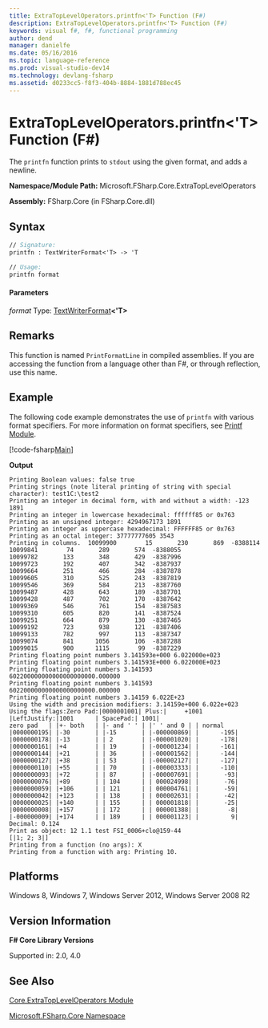 ```yaml
---
title: ExtraTopLevelOperators.printfn<'T> Function (F#)
description: ExtraTopLevelOperators.printfn<'T> Function (F#)
keywords: visual f#, f#, functional programming
author: dend
manager: danielfe
ms.date: 05/16/2016
ms.topic: language-reference
ms.prod: visual-studio-dev14
ms.technology: devlang-fsharp
ms.assetid: d0233cc5-f8f3-404b-8884-1881d788ec45 
---
```


# ExtraTopLevelOperators.printfn<'T> Function (F#)

The `printfn` function prints to `stdout` using the given format, and adds a newline.

**Namespace/Module Path:** Microsoft.FSharp.Core.ExtraTopLevelOperators

**Assembly:** FSharp.Core (in FSharp.Core.dll)


## Syntax

```fsharp
// Signature:
printfn : TextWriterFormat<'T> -> 'T

// Usage:
printfn format
```

#### Parameters
*format*
Type: [TextWriterFormat](https://msdn.microsoft.com/library/2080c4a5-7bdd-4a01-8e01-10b498af92de)**&lt;'T&gt;**


## Remarks
This function is named `PrintFormatLine` in compiled assemblies. If you are accessing the function from a language other than F#, or through reflection, use this name.

## Example

The following code example demonstrates the use of `printfn` with various format specifiers. For more information on format specifiers, see [Printf Module](https://msdn.microsoft.com/library/ea074733-6b5d-498c-ac88-7e4e0f8ded25).

[!code-fsharp[Main](~/samples/snippets/fsharp/core-lib-2/snippet9.fs)]

**Output**

```
Printing Boolean values: false true
Printing strings (note literal printing of string with special character): test1C:\test2
Printing an integer in decimal form, with and without a width: -123       1891
Printing an integer in lowercase hexadecimal: ffffff85 or 0x763
Printing as an unsigned integer: 4294967173 1891
Printing an integer as uppercase hexadecimal: FFFFFF85 or 0x763
Printing as an octal integer: 37777777605 3543
Printing in columns.  10099900        15       230       869  -8388114
10099841        74       289       574  -8388055
10099782       133       348       429  -8387996
10099723       192       407       342  -8387937
10099664       251       466       284  -8387878
10099605       310       525       243  -8387819
10099546       369       584       213  -8387760
10099487       428       643       189  -8387701
10099428       487       702       170  -8387642
10099369       546       761       154  -8387583
10099310       605       820       141  -8387524
10099251       664       879       130  -8387465
10099192       723       938       121  -8387406
10099133       782       997       113  -8387347
10099074       841      1056       106  -8387288
10099015       900      1115        99  -8387229
Printing floating point numbers 3.141593e+000 6.022000e+023
Printing floating point numbers 3.141593E+000 6.022000E+023
Printing floating point numbers 3.141593 602200000000000000000000.000000
Printing floating point numbers 3.141593 602200000000000000000000.000000
Printing floating point numbers 3.14159 6.022E+23
Using the width and precision modifiers: 3.14159e+000 6.022e+023
Using the flags:Zero Pad:|0000001001| Plus:|     +1001 |LeftJustify:|1001      | SpacePad:| 1001|
zero pad   | |+- both   | |- and ' ' | |' ' and 0 | | normal
|0000000195| |-30       | |-15       | |-000000869| |      -195|
|0000000178| |-13       | | 2        | |-000001020| |      -178|
|0000000161| |+4        | | 19       | |-000001234| |      -161|
|0000000144| |+21       | | 36       | |-000001562| |      -144|
|0000000127| |+38       | | 53       | |-000002127| |      -127|
|0000000110| |+55       | | 70       | |-000003333| |      -110|
|0000000093| |+72       | | 87       | |-000007691| |       -93|
|0000000076| |+89       | | 104      | | 000024998| |       -76|
|0000000059| |+106      | | 121      | | 000004761| |       -59|
|0000000042| |+123      | | 138      | | 000002631| |       -42|
|0000000025| |+140      | | 155      | | 000001818| |       -25|
|0000000008| |+157      | | 172      | | 000001388| |        -8|
|-000000009| |+174      | | 189      | | 000001123| |         9|
Decimal: 0.124
Print as object: 12 1.1 test FSI_0006+clo@159-44
[|1; 2; 3|]
Printing from a function (no args): X
Printing from a function with arg: Printing 10.
```

## Platforms
Windows 8, Windows 7, Windows Server 2012, Windows Server 2008 R2


## Version Information
**F# Core Library Versions**

Supported in: 2.0, 4.0

## See Also
[Core.ExtraTopLevelOperators Module](Core.ExtraTopLevelOperators-Module-%5BFSharp%5D.md)

[Microsoft.FSharp.Core Namespace](Microsoft.FSharp.Core-Namespace-%5BFSharp%5D.md)